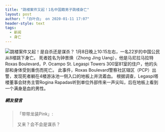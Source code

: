 ```yaml
---
title: "跳楼案件又起！1名中国籍男子跳楼身亡"
layout: post
author: "「白叶白」 on 2020-01-11 17:07"
header-style: text
tags:
  - 新闻
  - 身亡
---
```


<img src="http://images.feileyuan.com/images/ueditor/202001111707000007.jpg" title="跳楼案件又起！是自杀还是谋杀？" alt="跳楼案件又起！是自杀还是谋杀？">
1月8日晚上10:15左右，一名22岁的中国公民从8楼跳下身亡。
死者姓名为钟景焕（Zhong Jing Uang），他是马尼拉马拉特Roxas Boulevard，P. Ocampo St. Legaspi Towers 300室81室的住户，他的头部和身体受到重伤而死亡。
此事件，Roxas Boulevard警察社区辖区（PCP）出警，发现死者躺在4楼游泳池一侧入口的地板上并流着血。
根据调查，Legaspi塔楼董事会财务主管Rogina Rapadas听到单位外部传来一声尖叫，后在地板上看到一个满身是血的男性。

##### 網友發言 
> 「带带龙装Pink」:
> <p>又来？会不会是谋杀？</p>


